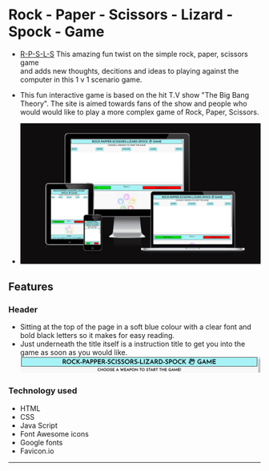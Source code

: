 # Rock - Paper - Scissors - Lizard - Spock - Game

- [R-P-S-L-S](https://lfg115.github.io/rock-paper-scissors-L-S/) This amazing fun twist on the simple rock, paper, scissors game  
  and adds new thoughts, decitions and ideas to playing against the computer in this 1 v 1 scenario game. 
  
- This fun interactive game is based on the hit T.V show "The Big Bang Theory". The site is aimed towards fans of the show and people who would would like to play a more complex game of Rock, Paper, Scissors.

- ![multi screen view](assets/images/A1.png)

## Features

### Header

- Sitting at the top of the page in a soft blue colour with a clear font and bold black letters so it makes for easy reading.
- Just underneath the title itself is a instruction title to get you into the game as soon as you would like.
  ![Title-screen](assets/images/A3.png)


### Technology used

- HTML
- CSS
- Java Script
- Font Awesome icons
- Google fonts
- Favicon.io

---

